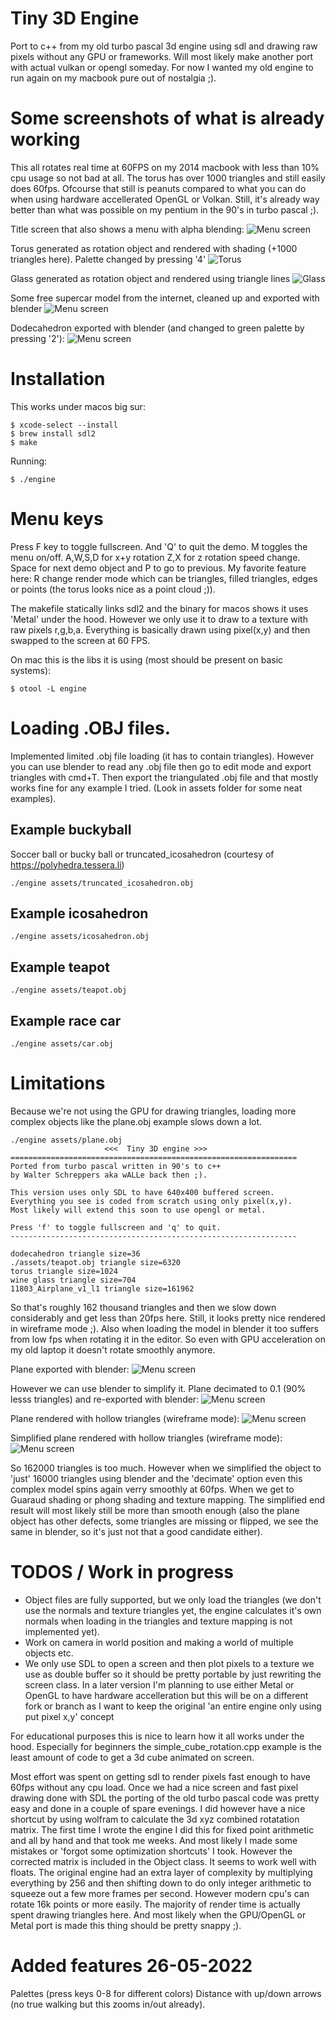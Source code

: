 # Tiny 3D Engine
Port to c++ from my old turbo pascal 3d engine using sdl and drawing raw pixels without any GPU or frameworks.
Will most likely make another port with actual vulkan or opengl someday. For now I wanted my old engine to run
again on my macbook pure out of nostalgia ;).

# Some screenshots of what is already working
This all rotates real time at 60FPS on my 2014 macbook with less than 10% cpu usage so not bad at all.
The torus has over 1000 triangles and still easily does 60fps. Ofcourse that still is peanuts compared to what you can do when using 
hardware accellerated OpenGL or Volkan. Still, it's already way better than what was possible 
on my pentium in the 90's in turbo pascal ;).

Title screen that also shows a menu with alpha blending:
![Menu screen](screens/3dlogo.png?raw=true "Simple logo drawn in 3d")

Torus generated as rotation object and rendered with shading (+1000 triangles here). Palette changed by pressing '4'
![Torus](screens/torus.png?raw=true "Torus with backface culling and shading with normals")

Glass generated as rotation object and rendered using triangle lines
![Glass](screens/rotation_generated_glass.png?raw=true "Glass generated as rotation object, rendered with hollow triangles")

Some free supercar model from the internet, cleaned up and exported with blender
![Menu screen](screens/car_object_render.png?raw=true "Detailed car object exported with blender")

Dodecahedron exported with blender (and changed to green palette by pressing '2'):
![Menu screen](screens/dodecahedron.png?raw=true "Dodecahedron")


# Installation

This works under macos big sur:
```
$ xcode-select --install
$ brew install sdl2
$ make
```

Running:

```
$ ./engine
```

# Menu keys
Press F key to toggle fullscreen. And 'Q' to quit the demo.
M toggles the menu on/off. A,W,S,D for x+y rotation Z,X for z rotation speed change.
Space for next demo object and P to go to previous.
My favorite feature here: R change render mode which can be triangles, filled triangles, edges or points (the torus looks nice as a point cloud ;)).


The makefile statically links sdl2 and the binary for macos shows it uses 'Metal' under the hood. However
we only use it to draw to a texture with raw pixels r,g,b,a. Everything is basically drawn using pixel(x,y) and then
swapped to the screen at 60 FPS.

On mac this is the libs it is using (most should be present on basic systems):
```
$ otool -L engine   
```

# Loading .OBJ files.
Implemented limited .obj file loading (it has to contain triangles). However you can use blender to read any .obj file
then go to edit mode and export triangles with cmd+T. Then export the triangulated .obj file and that mostly works fine for any
example I tried. (Look in assets folder for some neat examples).

## Example buckyball
Soccer ball or bucky ball or truncated_icosahedron (courtesy of https://polyhedra.tessera.li)
```
./engine assets/truncated_icosahedron.obj
```

## Example icosahedron
```
./engine assets/icosahedron.obj
```

## Example teapot
```
./engine assets/teapot.obj
```

## Example race car
```
./engine assets/car.obj
```

# Limitations
Because we're not using the GPU for drawing triangles, loading more complex objects like the plane.obj example slows down a lot.
```
./engine assets/plane.obj
                     <<<  Tiny 3D engine >>> 
================================================================
Ported from turbo pascal written in 90's to c++ 
by Walter Schreppers aka wALLe back then ;).

This version uses only SDL to have 640x400 buffered screen. 
Everything you see is coded from scratch using only pixel(x,y).
Most likely will extend this soon to use opengl or metal.

Press 'f' to toggle fullscreen and 'q' to quit.
----------------------------------------------------------------

dodecahedron triangle size=36
./assets/teapot.obj triangle size=6320
torus triangle size=1024
wine glass triangle size=704
11803_Airplane_v1_l1 triangle size=161962
```
So that's roughly 162 thousand triangles and then we slow down considerably and get less than 20fps here.
Still, it looks pretty nice rendered in wireframe mode ;). Also when loading the model in blender it too suffers from low fps
when rotating it in the editor. So even with GPU acceleration on my old laptop it doesn't rotate smoothly anymore.

Plane exported with blender:
![Menu screen](screens/plane.png?raw=true "Jet plane model")

However we can use blender to simplify it.
Plane decimated to 0.1 (90% lesss triangles) and re-exported with blender:
![Menu screen](screens/plane_simplified.png?raw=true "Jet plane simplified/lower poly")

Plane rendered with hollow triangles (wireframe mode):
![Menu screen](screens/plane_wireframe.png?raw=true "Jet plane model in wireframe render mode")

Simplified plane rendered with hollow triangles (wireframe mode):
![Menu screen](screens/plane_simplified_wireframe.png?raw=true "Jet plane model simplified in wireframe render mode")


So 162000 triangles is too much. However when we simplified the object to 'just' 16000 triangles using blender and the 'decimate' option
even this complex model spins again verry smoothly at 60fps. When we get to Guaraud shading or phong shading and texture mapping. 
The simplified end result will most likely still be more than smooth enough (also the plane object has other defects, some triangles are missing or flipped, we see the same in blender, so it's just not that a good candidate either).

# TODOS / Work in progress
- Object files are fully supported, but we only load the triangles (we don't use the normals and texture triangles yet, the engine calculates it's own normals when loading in the triangles and texture mapping is not implemented yet).
- Work on camera in world position and making a world of multiple objects etc.
- We only use SDL to open a screen and then plot pixels to a texture we use as double buffer so it should be pretty portable by just
rewriting the screen class. In a later version I'm planning to use either Metal or OpenGL to have hardware accelleration but this will
be on a different fork or branch as I want to keep the original 'an entire engine only using put pixel x,y' concept

For educational purposes this is nice to learn how it all works under the hood. Especially for beginners the simple_cube_rotation.cpp example
is the least amount of code to get a 3d cube animated on screen.

Most effort was spent on getting sdl to render pixels fast enough to have 60fps without any cpu load. Once we had a nice screen and fast pixel
drawing done with SDL the porting of the old turbo pascal code was pretty easy and done in a couple of spare evenings. I did however have a nice shortcut by using wolfram to calculate the 3d xyz combined rotatation matrix. The first time I wrote the engine I did this for fixed point arithmetic and all by hand and that took me weeks. And most likely I made some mistakes or 'forgot some optimization shortcuts' I took. However the corrected matrix is included in the Object class. It seems to work well with floats. The original engine had an extra layer of complexity by multiplying everything by 256 and then shifting down to do only integer arithmetic to squeeze out a few more frames per second. However modern cpu's can rotate 16k points or more easily. The majority of render time is actually spent drawing triangles here. And most likely when the GPU/OpenGL or Metal port is made this thing should be pretty snappy ;).

# Added features 26-05-2022
Palettes (press keys 0-8 for different colors)
Distance with up/down arrows (no true walking but this zooms in/out already).

